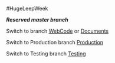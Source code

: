 #HugeLeepWeek

***Reserved master branch***

Switch to branch [WebCode](https://github.com/MIT120/HugeLeepWeek/tree/Documents) or [Documents](https://github.com/MIT120/HugeLeepWeek/tree/Web_Code)

Switch to Production branch [Production](#)

Switch to Testing branch [Testing](#)
